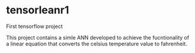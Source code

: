 # tensorleanr1
First tensorflow project

This project contains a simle ANN developed to achieve the fucntionality of a linear equation that converts the celsius temperature value to fahrenheit.